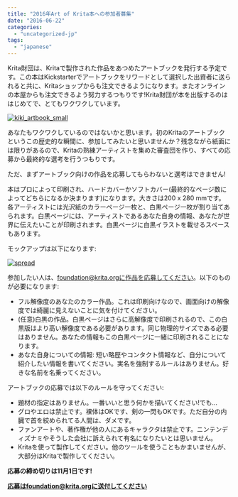 ```yaml
---
title: "2016年Art of Krita本への参加者募集"
date: "2016-06-22"
categories: 
  - "uncategorized-jp"
tags: 
  - "japanese"
---
```


Krita財団は、Kritaで製作された作品をあつめたアートブックを発行する予定です。この本はKickstarterでアートブックをリワードとして選択した出資者に送られると共に、Kritaショップからも注文できるようになります。またオンラインの本屋からも注文できるよう努力するつもりです!Krita財団が本を出版するのははじめてで、とてもワクワクしています。

[![kiki_artbook_small](/images/posts/2016/kiki_artbook_small.png)](/images/posts/2016/kiki_artbook_small.png)

あなたもワクワクしているのではないかと思います。初のKritaのアートブックというこの歴史的な瞬間に、参加してみたいと思いませんか？残念ながら紙面には限りがあるので、Kritaの熟練アーティストを集めた審査団を作り、すべての応募から最終的な選考を行うつもりです。

ただ、まずアートブック向けの作品を応募してもらわないと選考はできません!

本はプロによって印刷され、ハードカバーかソフトカバー(最終的なページ数によってどちらになるか決まります)になります。大きさは200 x 280 mmです。 各アーティストには光沢紙のカラーページ一枚と、白黒ページ一枚が割り当てあられます。白黒ページには、アーティストであるあなた自身の情報、あなたが世界に伝えたいことが印刷されます。白黒ページに白黒イラストを載せるスペースもあります。

モックアップは以下になります:

[![spread](/images/posts/2016/spread-1024x718.png)](/images/posts/2016/spread.png)

参加したい人は、foundation@krita.orgに作品を応募してください。以下のものが必要になります:

- フル解像度のあなたのカラー作品。これは印刷向けなので、画面向けの解像度では綺麗に見えないことに気を付けてください。
- (任意)白黒の作品。白黒ページはさらに高解像度で印刷されるので、この白黒版はより高い解像度である必要があります。同じ物理的サイズである必要はありません。あなたの情報もこの白黒ページに一緒に印刷されることになります。
- あなた自身についての情報: 短い略歴やコンタクト情報など、自分について紹介したい情報を書いてください。実名を強制するルールはありません。好きな名前を名乗ってください。

アートブックの応募では以下のルールを守ってください:

- 題材の指定はありません。一番いいと思う何かを描いてください!でも…
- グロやエロは禁止です。裸体はOKです、剣の一閃もOKです。ただ自分の内臓で首を絞められてる人間は、ダメです。
- ファンアートや、著作権が他の人にあるキャラクタは禁止です。ニンテンディズナミやそうした会社に訴えられて有名になりたいとは思いません。
- Kritaを使って製作してください。他のツールを使うこともかまいませんが、大部分はKritaで製作してください。

**応募の締め切りは11月1日です!**

**応募はfoundation@krita.orgに送付してください**
